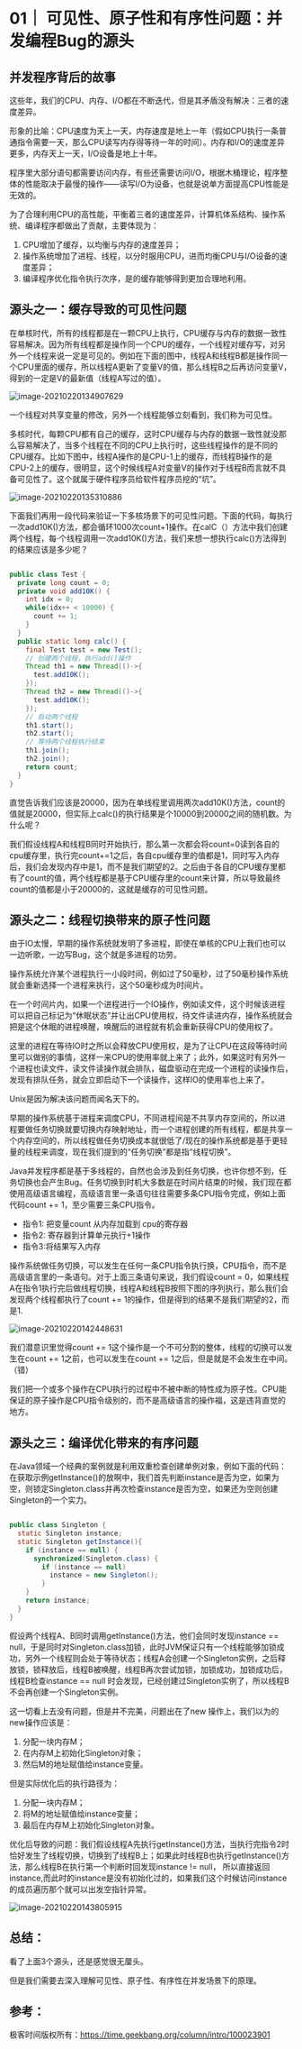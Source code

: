 # 01｜ 可见性、原子性和有序性问题：并发编程Bug的源头

## 并发程序背后的故事

这些年，我们的CPU、内存、I/O都在不断迭代，但是其矛盾没有解决：三者的速度差异。

形象的比喻：CPU速度为天上一天，内存速度是地上一年（假如CPU执行一条普通指令需要一天，那么CPU读写内存得等待一年的时间）。内存和I/O的速度差异更多，内存天上一天，I/O设备是地上十年。

程序里大部分语句都需要访问内存，有些还需要访问I/O，根据木桶理论，程序整体的性能取决于最慢的操作——读写I/O为设备，也就是说单方面提高CPU性能是无效的。

为了合理利用CPU的高性能，平衡着三者的速度差异，计算机体系结构、操作系统、编译程序都做出了贡献，主要体现为：

1. CPU增加了缓存，以均衡与内存的速度差异；
2. 操作系统增加了进程、线程，以分时服用CPU，进而均衡CPU与I/O设备的速度差异；
3. 编译程序优化指令执行次序，是的缓存能够得到更加合理地利用。



## 源头之一：缓存导致的可见性问题

在单核时代，所有的线程都是在一颗CPU上执行，CPU缓存与内存的数据一致性容易解决。因为所有线程都是操作同一个CPU的缓存，一个线程对缓存写，对另外一个线程来说一定是可见的。例如在下面的图中，线程A和线程B都是操作同一个CPU里面的缓存，所以线程A更新了变量V的值，那么线程B之后再访问变量V，得到的一定是V的最新值（线程A写过的值）。

![image-20210220134907629](images/image-20210220134907629.png)

一个线程对共享变量的修改，另外一个线程能够立刻看到，我们称为可见性。

多核时代，每颗CPU都有自己的缓存，这时CPU缓存与内存的数据一致性就没那么容易解决了，当多个线程在不同的CPU上执行时，这些线程操作的是不同的CPU缓存。比如下图中，线程A操作的是CPU-1上的缓存，而线程B操作的是CPU-2上的缓存，很明显，这个时候线程A对变量V的操作对于线程B而言就不具备可见性了。这个就属于硬件程序员给软件程序员挖的“坑”。

![image-20210220135310886](images/image-20210220135310886.png)

下面我们再用一段代码来验证一下多核场景下的可见性问题。下面的代码，每执行一次add10K()方法，都会循环1000次count+1操作。在calC（）方法中我们创建两个线程，每·个线程调用一次add10K()方法，我们来想一想执行calc()方法得到的结果应该是多少呢？

```java

public class Test {
  private long count = 0;
  private void add10K() {
    int idx = 0;
    while(idx++ < 10000) {
      count += 1;
    }
  }
  public static long calc() {
    final Test test = new Test();
    // 创建两个线程，执行add()操作
    Thread th1 = new Thread(()->{
      test.add10K();
    });
    Thread th2 = new Thread(()->{
      test.add10K();
    });
    // 启动两个线程
    th1.start();
    th2.start();
    // 等待两个线程执行结束
    th1.join();
    th2.join();
    return count;
  }
}
```

直觉告诉我们应该是20000，因为在单线程里调用两次add10K()方法，count的值就是20000，但实际上calc()的执行结果是个10000到20000之间的随机数。为什么呢？

我们假设线程A和线程B同时开始执行，那么第一次都会将count=0读到各自的cpu缓存里，执行完count+=1之后，各自cpu缓存里的值都是1，同时写入内存后，我们会发现内存中是1，而不是我们期望的2。之后由于各自的CPU缓存里都有了count的值，两个线程都是基于CPU缓存里的count来计算，所以导致最终count的值都是小于20000的，这就是缓存的可见性问题。

## 源头之二：线程切换带来的原子性问题

由于IO太慢，早期的操作系统就发明了多进程，即使在单核的CPU上我们也可以一边听歌，一边写Bug，这个就是多进程的功劳。

操作系统允许某个进程执行一小段时间，例如过了50毫秒，过了50毫秒操作系统就会重新选择一个进程来执行，这个50毫秒成为时间片。

在一个时间片内，如果一个进程进行一个IO操作，例如读文件，这个时候该进程可以把自己标记为“休眠状态”并让出CPU使用权，待文件读进内存，操作系统就会把是这个休眠的进程唤醒，唤醒后的进程就有机会重新获得CPU的使用权了。

这里的进程在等待IO时之所以会释放CPU使用权，是为了让CPU在这段等待时间里可以做别的事情，这样一来CPU的使用率就上来了；此外，如果这时有另外一个进程也读文件，读文件读操作就会排队，磁盘驱动在完成一个进程的读操作后，发现有排队任务，就会立即启动下一个读操作，这样IO的使用率也上来了。

Unix是因为解决该问题而闻名天下的。

早期的操作系统基于进程来调度CPU，不同进程间是不共享内存空间的，所以进程要做任务切换就要切换内存映射地址，而一个进程创建的所有线程，都是共享一个内存空间的，所以线程做任务切换成本就很低了/现在的操作系统都是基于更轻量的线程来调度，现在我们提到的“任务切换”都是指“线程切换”。

Java并发程序都是基于多线程的，自然也会涉及到任务切换，也许你想不到，任务切换也会产生Bug。任务切换到时机大多数是在时间片结束的时候，我们现在都使用高级语言编程，高级语言里一条语句往往需要多条CPU指令完成，例如上面代码count += 1，至少需要三条CPU指令。

- 指令1: 把变量count 从内存加载到 cpu的寄存器
- 指令2: 寄存器到计算单元执行+1操作
- 指令3:将结果写入内存

操作系统做任务切换，可以发生在任何一条CPU指令执行换，CPU指令，而不是高级语言里的一条语句。对于上面三条语句来说，我们假设count = 0，如果线程A在指令1执行完后做线程切换，线程A和线程B按照下图的序列执行，那么我们会发现两个线程都执行了count += 1的操作，但是得到的结果不是我们期望的2，而是1.

![image-20210220142448631](images/image-20210220142448631.png)

 我们潜意识里觉得count += 1这个操作是一个不可分割的整体，线程的切换可以发生在count += 1之前，也可以发生在count += 1之后，但是就是不会发生在中间。（错）

我们把一个或多个操作在CPU执行的过程中不被中断的特性成为原子性。CPU能保证的原子操作是CPU指令级别的，而不是高级语言的操作福，这是违背直觉的地方。



## 源头之三：编译优化带来的有序问题

在Java领域一个经典的案例就是利用双重检查创建单例对象，例如下面的代码：在获取示例getInstance()的放啊中，我们首先判断instance是否为空，如果为空，则锁定Singleton.class并再次检查instance是否为空，如果还为空则创建Singleton的一个实力。

```java

public class Singleton {
  static Singleton instance;
  static Singleton getInstance(){
    if (instance == null) {
      synchronized(Singleton.class) {
        if (instance == null)
          instance = new Singleton();
        }
    }
    return instance;
  }
}
```

假设两个线程A、B同时调用getInstance()方法，他们会同时发现instance == null，于是同时对Singleton.class加锁，此时JVM保证只有一个线程能够加锁成功，另外一个线程则会处于等待状态；线程A会创建一个Singleton实例，之后释放锁，锁释放后，线程B被唤醒，线程B再次尝试加锁，加锁成功，加锁成功后，线程B检查instance == null  时会发现，已经创建过Singleton实例了，所以线程B不会再创建一个Singleton实例。

这一切看上去没有问题，但是并不完美，问题出在了new 操作上，我们以为的new操作应该是：

1. 分配一块内存M；
2. 在内存M上初始化Singleton对象；
3. 然后M的地址赋值给instance变量。

但是实际优化后的执行路径为：

1. 分配一块内存M；
2. 将M的地址赋值给instance变量；
3. 最后在内存M上初始化Singleton对象。

优化后导致的问题：我们假设线程A先执行getInstance()方法，当执行完指令2时恰好发生了线程切换，切换到了线程B上；如果此时线程B也执行getInstance()方法，那么线程B在执行第一个判断时回发现instance != null， 所以直接返回instance,而此时的instance是没有初始化过的，如果我们这个时候访问instance的成员遍历那个就可以出发空指针异常。

![image-20210220143805915](images/image-20210220143805915.png)

## 总结：

看了上面3个源头，还是感觉很无厘头。

但是我们需要去深入理解可见性、原子性、有序性在并发场景下的原理。





## 参考：

极客时间版权所有：https://time.geekbang.org/column/intro/100023901

